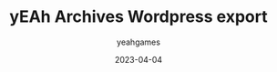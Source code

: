 ---
layout: artifact
featimg: //archive2.yeahgames.net/c/artifacts/d/0004/png/1.png
title: yEAh Archives Wordpress export
date: 2023-04-04
author: yeahgames
categories: [Digital, Directory, HTML, Multimedia]
permalink: /artifacts/view/d/0004
link: https://artifacts.yeahgames.net/artifacts/view/d/0004
serial: D0004
submitter: nnillat
archivist: nnillat
items:
 - dir-1
 - dir-2
 - png-1
adate: 2023-04-05
description: "An export of the old yEAh Games Archives website hosted on Wordpress. Includes media, posts (in markdown), and an XML file with all related data."
location: archive2
status: complete
notes: "Directory 1 contains posts in markdown and XML format, while directory 2 contains all media previously hosted on with the Wordpress media library."
keywords:  
 - wordpress
 - html
 - export
 - directory
 - multimedia
---